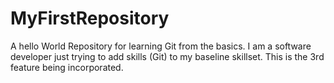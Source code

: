 # MyFirstRepository
A hello World Repository for learning Git from the basics.
I am a software developer just trying to add skills (Git) to my baseline skillset.
This is the 3rd feature being incorporated.
